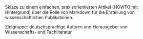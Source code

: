 Skizze zu einem einfachen, praxisorientierten Artikel (HOWTO mit Hintergrund)
über die Rolle von Markdown für die Erstellung von wissenschaftlichen
Publikationen.

Zielgruppe: deutschsprachige Autoren und Herausgeber von Wissenschafts- und Fachliteratur
